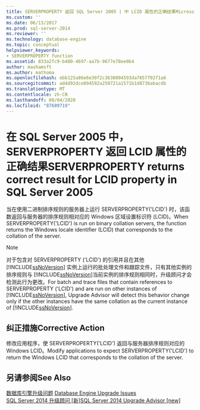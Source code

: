 ```yaml
---
title: SERVERPROPERTY 返回 SQL Server 2005 | 中 LCID 属性的正确结果Microsoft Docs
ms.custom: ''
ms.date: 06/13/2017
ms.prod: sql-server-2014
ms.reviewer: ''
ms.technology: database-engine
ms.topic: conceptual
helpviewer_keywords:
- SERVERPROPERTY function
ms.assetid: 833a2fc9-b480-4697-aa7b-9677e78ee0b4
author: mashamsft
ms.author: mathoma
ms.openlocfilehash: ebb125a86e6e30f2c3638004593da7657f02f1a6
ms.sourcegitcommit: ad4d92dce894592a259721a1571b1d8736abacdb
ms.translationtype: MT
ms.contentlocale: zh-CN
ms.lasthandoff: 08/04/2020
ms.locfileid: "87689719"
---
```

# <a name="serverproperty-returns-correct-result-for-lcid-property-in-sql-server-2005"></a><span data-ttu-id="3aa75-102">在 SQL Server 2005 中，SERVERPROPERTY 返回 LCID 属性的正确结果</span><span class="sxs-lookup"><span data-stu-id="3aa75-102">SERVERPROPERTY returns correct result for LCID property in SQL Server 2005</span></span>
  <span data-ttu-id="3aa75-103">当在使用二进制排序规则的服务器上运行 SERVERPROPERTY('LCID') 时，该函数返回与服务器的排序规则相对应的 Windows 区域设置标识符 (LCID)。</span><span class="sxs-lookup"><span data-stu-id="3aa75-103">When SERVERPROPERTY('LCID') is run on binary collation servers, the function returns the Windows locale identifier (LCID) that corresponds to the collation of the server.</span></span>  
  
> [!NOTE]  
>  <span data-ttu-id="3aa75-104">对于包含对 SERVERPROPERTY ('LCID') 的引用并且在其他 [!INCLUDE[ssNoVersion](../../includes/ssnoversion-md.md)] 实例上运行的批处理文件和跟踪文件，只有其他实例的排序规则与 [!INCLUDE[ssNoVersion](../../includes/ssnoversion-md.md)]当前实例的排序规则相同时，升级顾问才会检测此行为更改。</span><span class="sxs-lookup"><span data-stu-id="3aa75-104">For batch and trace files that contain references to SERVERPROPERTY ('LCID') and are run on other instances of [!INCLUDE[ssNoVersion](../../includes/ssnoversion-md.md)], Upgrade Advisor will detect this behavior change only if the other instances have the same collation as the current instance of [!INCLUDE[ssNoVersion](../../includes/ssnoversion-md.md)].</span></span>  
  
## <a name="corrective-action"></a><span data-ttu-id="3aa75-105">纠正措施</span><span class="sxs-lookup"><span data-stu-id="3aa75-105">Corrective Action</span></span>  
 <span data-ttu-id="3aa75-106">修改应用程序，使 SERVERPROPERTY('LCID') 返回与服务器排序规则对应的 Windows LCID。</span><span class="sxs-lookup"><span data-stu-id="3aa75-106">Modify applications to expect SERVERPROPERTY('LCID') to return the Windows LCID that corresponds to the collation of the server.</span></span>  
  
## <a name="see-also"></a><span data-ttu-id="3aa75-107">另请参阅</span><span class="sxs-lookup"><span data-stu-id="3aa75-107">See Also</span></span>  
 <span data-ttu-id="3aa75-108">[数据库引擎升级问题](../../../2014/sql-server/install/database-engine-upgrade-issues.md) </span><span class="sxs-lookup"><span data-stu-id="3aa75-108">[Database Engine Upgrade Issues](../../../2014/sql-server/install/database-engine-upgrade-issues.md) </span></span>  
 [<span data-ttu-id="3aa75-109">SQL Server 2014 升级顾问 &#91;新&#93;</span><span class="sxs-lookup"><span data-stu-id="3aa75-109">SQL Server 2014 Upgrade Advisor &#91;new&#93;</span></span>](sql-server-2014-upgrade-advisor.md)  
  
  
